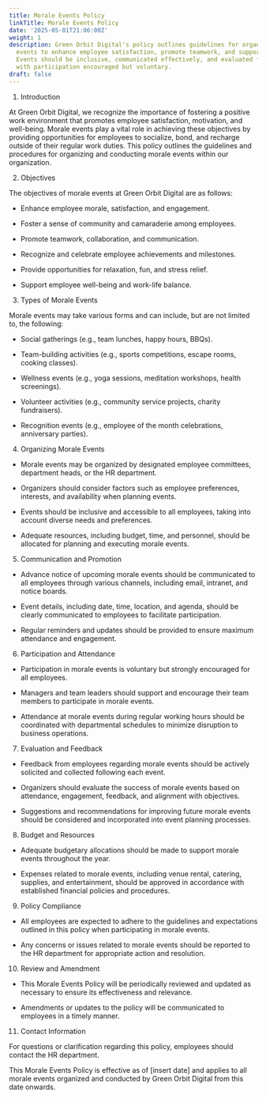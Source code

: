 ```yaml
---
title: Morale Events Policy
linkTitle: Morale Events Policy
date: '2025-05-01T21:06:00Z'
weight: 1
description: Green Orbit Digital's policy outlines guidelines for organizing morale
  events to enhance employee satisfaction, promote teamwork, and support well-being.
  Events should be inclusive, communicated effectively, and evaluated for success,
  with participation encouraged but voluntary.
draft: false
---
```



1. Introduction

At Green Orbit Digital, we recognize the importance of fostering a positive work environment that promotes employee satisfaction, motivation, and well-being. Morale events play a vital role in achieving these objectives by providing opportunities for employees to socialize, bond, and recharge outside of their regular work duties. This policy outlines the guidelines and procedures for organizing and conducting morale events within our organization.

2. Objectives

The objectives of morale events at Green Orbit Digital are as follows:

- Enhance employee morale, satisfaction, and engagement.

- Foster a sense of community and camaraderie among employees.

- Promote teamwork, collaboration, and communication.

- Recognize and celebrate employee achievements and milestones.

- Provide opportunities for relaxation, fun, and stress relief.

- Support employee well-being and work-life balance.

3. Types of Morale Events

Morale events may take various forms and can include, but are not limited to, the following:

- Social gatherings (e.g., team lunches, happy hours, BBQs).

- Team-building activities (e.g., sports competitions, escape rooms, cooking classes).

- Wellness events (e.g., yoga sessions, meditation workshops, health screenings).

- Volunteer activities (e.g., community service projects, charity fundraisers).

- Recognition events (e.g., employee of the month celebrations, anniversary parties).

4. Organizing Morale Events

- Morale events may be organized by designated employee committees, department heads, or the HR department.

- Organizers should consider factors such as employee preferences, interests, and availability when planning events.

- Events should be inclusive and accessible to all employees, taking into account diverse needs and preferences.

- Adequate resources, including budget, time, and personnel, should be allocated for planning and executing morale events.

5. Communication and Promotion

- Advance notice of upcoming morale events should be communicated to all employees through various channels, including email, intranet, and notice boards.

- Event details, including date, time, location, and agenda, should be clearly communicated to employees to facilitate participation.

- Regular reminders and updates should be provided to ensure maximum attendance and engagement.

6. Participation and Attendance

- Participation in morale events is voluntary but strongly encouraged for all employees.

- Managers and team leaders should support and encourage their team members to participate in morale events.

- Attendance at morale events during regular working hours should be coordinated with departmental schedules to minimize disruption to business operations.

7. Evaluation and Feedback

- Feedback from employees regarding morale events should be actively solicited and collected following each event.

- Organizers should evaluate the success of morale events based on attendance, engagement, feedback, and alignment with objectives.

- Suggestions and recommendations for improving future morale events should be considered and incorporated into event planning processes.

8. Budget and Resources

- Adequate budgetary allocations should be made to support morale events throughout the year.

- Expenses related to morale events, including venue rental, catering, supplies, and entertainment, should be approved in accordance with established financial policies and procedures.

9. Policy Compliance

- All employees are expected to adhere to the guidelines and expectations outlined in this policy when participating in morale events.

- Any concerns or issues related to morale events should be reported to the HR department for appropriate action and resolution.

10. Review and Amendment

- This Morale Events Policy will be periodically reviewed and updated as necessary to ensure its effectiveness and relevance.

- Amendments or updates to the policy will be communicated to employees in a timely manner.

11. Contact Information

For questions or clarification regarding this policy, employees should contact the HR department.

This Morale Events Policy is effective as of [insert date] and applies to all morale events organized and conducted by Green Orbit Digital from this date onwards.